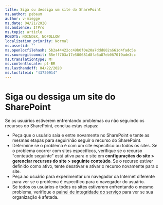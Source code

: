 ```yaml
---
title: Siga ou dessiga um site do SharePoint
ms.author: pebaum
author: v-miegge
ms.date: 04/21/2020
ms.audience: ITPro
ms.topic: article
ROBOTS: NOINDEX, NOFOLLOW
localization_priority: Normal
ms.assetid: ''
ms.openlocfilehash: 5b2a44422cc49b0f0e20a7ddd802a661d4fadc5e
ms.sourcegitcommit: 55eff703a17e500681d8fa6a87eb067019ade3cc
ms.translationtype: MT
ms.contentlocale: pt-BR
ms.lasthandoff: 04/22/2020
ms.locfileid: "43720914"
---
```

# <a name="follow-or-un-follow-a-sharepoint-site"></a>Siga ou dessiga um site do SharePoint

Se os usuários estiverem enfrentando problemas ou não seguindo os recursos do SharePoint, conclua estas etapas:

* Peça que o usuário saia e entre novamente no SharePoint e tente as mesmas etapas para seguir/não seguir o recurso do SharePoint.
* Determine se o problema é com um site específico ou todos os sites. Se o problema ocorrer com sites específicos, verifique se o recurso "conteúdo seguinte" está ativo para o site em **configurações do site > gerenciar recursos do site > seguinte conteúdo**. Se o recurso estiver definido como ativo, tente desativar e ativar o recurso novamente para o site.
* Peça ao usuário para experimentar um navegador da Internet diferente para ver se o problema é específico para o navegador do usuário.
* Se todos os usuários e todos os sites estiverem enfrentando o mesmo problema, verifique o [painel de integridade do serviço](https://admin.microsoft.com/AdminPortal/Home#/servicehealth) para ver se sua organização é afetada.
